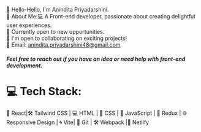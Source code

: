 
👋 Hello-Hello, I'm Anindita Priyadarshini.
<br/>💫 About Me:💻 A Front-end developer, passionate about creating delightful user experiences.
<br/>🚀 Currently open to new opportunities.
<br/>🌱 I'm open to collaborating on exciting projects! 
<br/>📧 Email: anindita.priyadarshini48@gmail.com
<h5>Feel free to reach out if you have an idea or need help with front-end development.</h5>


# 💻 Tech Stack:
📱 React|🛠 Tailwind CSS | 💻 HTML | 🎨 CSS | 🚀 JavaScript | 🔄 Redux | 🌐 Responsive Design | 🌀 Vite| 🔧 Git | 🛠 Webpack |🚀 Netlify  
